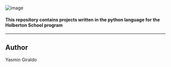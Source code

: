 ![image](https://user-images.githubusercontent.com/98331961/171736208-827b30f9-2243-4899-9158-c5d6ea7645bf.png)

#### This repository contains projects written in the python language for the Holberton School program
***
## Author
Yasmin Giraldo
